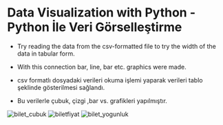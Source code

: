 # Data Visualization with Python - Python İle Veri Görselleştirme

 - Try reading the data from the csv-formatted file to try the width of the data in tabular form.
 - With this connection bar, line, bar etc. graphics were made.

- csv formatlı dosyadaki verileri okuma işlemi yaparak verileri tablo şeklinde gösterilmesi sağlandı.
-	Bu verilerle çubuk, çizgi ,bar vs. grafikleri yapılmıştır.


![bilet_cubuk](https://user-images.githubusercontent.com/100489350/236916490-bf46133d-18f0-4462-9aa9-4a550ee59a75.png)
![biletfiyat](https://user-images.githubusercontent.com/100489350/236916530-ae09c527-c57b-4e2a-a247-9ccf0b915825.png) 
![bilet_yogunluk](https://user-images.githubusercontent.com/100489350/236916563-6265455b-d39b-4fa6-97bd-0e1f3844bb4b.png) 
